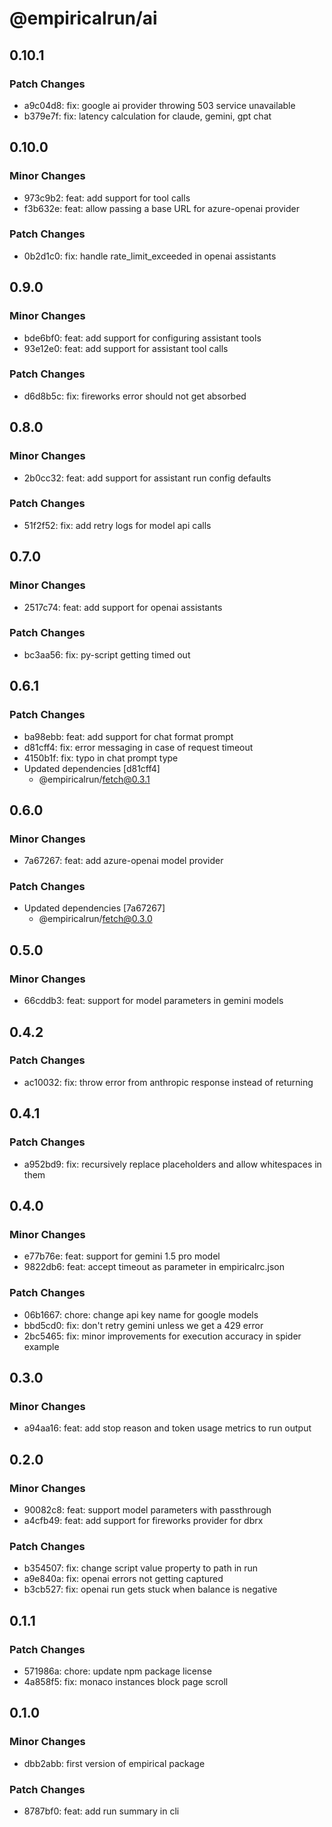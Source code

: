 # @empiricalrun/ai

## 0.10.1

### Patch Changes

- a9c04d8: fix: google ai provider throwing 503 service unavailable
- b379e7f: fix: latency calculation for claude, gemini, gpt chat

## 0.10.0

### Minor Changes

- 973c9b2: feat: add support for tool calls
- f3b632e: feat: allow passing a base URL for azure-openai provider

### Patch Changes

- 0b2d1c0: fix: handle rate_limit_exceeded in openai assistants

## 0.9.0

### Minor Changes

- bde6bf0: feat: add support for configuring assistant tools
- 93e12e0: feat: add support for assistant tool calls

### Patch Changes

- d6d8b5c: fix: fireworks error should not get absorbed

## 0.8.0

### Minor Changes

- 2b0cc32: feat: add support for assistant run config defaults

### Patch Changes

- 51f2f52: fix: add retry logs for model api calls

## 0.7.0

### Minor Changes

- 2517c74: feat: add support for openai assistants

### Patch Changes

- bc3aa56: fix: py-script getting timed out

## 0.6.1

### Patch Changes

- ba98ebb: feat: add support for chat format prompt
- d81cff4: fix: error messaging in case of request timeout
- 4150b1f: fix: typo in chat prompt type
- Updated dependencies [d81cff4]
  - @empiricalrun/fetch@0.3.1

## 0.6.0

### Minor Changes

- 7a67267: feat: add azure-openai model provider

### Patch Changes

- Updated dependencies [7a67267]
  - @empiricalrun/fetch@0.3.0

## 0.5.0

### Minor Changes

- 66cddb3: feat: support for model parameters in gemini models

## 0.4.2

### Patch Changes

- ac10032: fix: throw error from anthropic response instead of returning

## 0.4.1

### Patch Changes

- a952bd9: fix: recursively replace placeholders and allow whitespaces in them

## 0.4.0

### Minor Changes

- e77b76e: feat: support for gemini 1.5 pro model
- 9822db6: feat: accept timeout as parameter in empiricalrc.json

### Patch Changes

- 06b1667: chore: change api key name for google models
- bbd5cd0: fix: don't retry gemini unless we get a 429 error
- 2bc5465: fix: minor improvements for execution accuracy in spider example

## 0.3.0

### Minor Changes

- a94aa16: feat: add stop reason and token usage metrics to run output

## 0.2.0

### Minor Changes

- 90082c8: feat: support model parameters with passthrough
- a4cfb49: feat: add support for fireworks provider for dbrx

### Patch Changes

- b354507: fix: change script value property to path in run
- a9e840a: fix: openai errors not getting captured
- b3cb527: fix: openai run gets stuck when balance is negative

## 0.1.1

### Patch Changes

- 571986a: chore: update npm package license
- 4a858f5: fix: monaco instances block page scroll

## 0.1.0

### Minor Changes

- dbb2abb: first version of empirical package

### Patch Changes

- 8787bf0: feat: add run summary in cli
